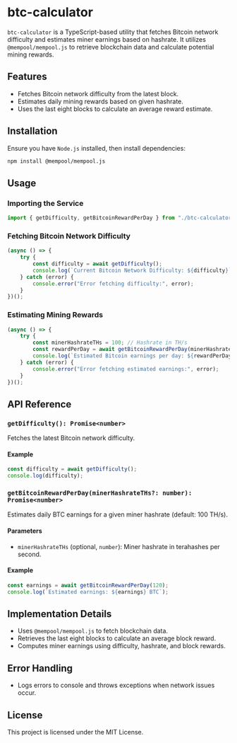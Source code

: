 # btc-calculator

`btc-calculator` is a TypeScript-based utility that fetches Bitcoin network difficulty and estimates miner earnings based on hashrate. It utilizes `@mempool/mempool.js` to retrieve blockchain data and calculate potential mining rewards.

## Features
- Fetches Bitcoin network difficulty from the latest block.
- Estimates daily mining rewards based on given hashrate.
- Uses the last eight blocks to calculate an average reward estimate.

## Installation

Ensure you have `Node.js` installed, then install dependencies:

```sh
npm install @mempool/mempool.js
```

## Usage

### Importing the Service

```typescript
import { getDifficulty, getBitcoinRewardPerDay } from "./btc-calculator";
```

### Fetching Bitcoin Network Difficulty

```typescript
(async () => {
    try {
        const difficulty = await getDifficulty();
        console.log(`Current Bitcoin Network Difficulty: ${difficulty}`);
    } catch (error) {
        console.error("Error fetching difficulty:", error);
    }
})();
```

### Estimating Mining Rewards

```typescript
(async () => {
    try {
        const minerHashrateTHs = 100; // Hashrate in TH/s
        const rewardPerDay = await getBitcoinRewardPerDay(minerHashrateTHs);
        console.log(`Estimated Bitcoin earnings per day: ${rewardPerDay.toFixed(8)} BTC`);
    } catch (error) {
        console.error("Error fetching estimated earnings:", error);
    }
})();
```

## API Reference

### `getDifficulty(): Promise<number>`
Fetches the latest Bitcoin network difficulty.

#### Example
```typescript
const difficulty = await getDifficulty();
console.log(difficulty);
```

### `getBitcoinRewardPerDay(minerHashrateTHs?: number): Promise<number>`
Estimates daily BTC earnings for a given miner hashrate (default: 100 TH/s).

#### Parameters
- `minerHashrateTHs` (optional, `number`): Miner hashrate in terahashes per second.

#### Example
```typescript
const earnings = await getBitcoinRewardPerDay(120);
console.log(`Estimated earnings: ${earnings} BTC`);
```

## Implementation Details
- Uses `@mempool/mempool.js` to fetch blockchain data.
- Retrieves the last eight blocks to calculate an average block reward.
- Computes miner earnings using difficulty, hashrate, and block rewards.

## Error Handling
- Logs errors to console and throws exceptions when network issues occur.

## License
This project is licensed under the MIT License.